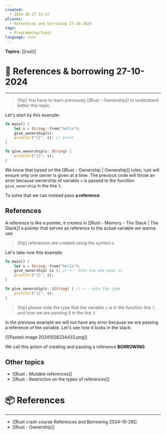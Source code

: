 ```yaml
---
created:
  - 2024-10-27 23:17
aliases:
  - References and borrowing 27-10-2024
tags:
  - Programming/topic
language: rust
---
```


**Topics:** [[rust]]

# 📃 References & borrowing 27-10-2024

---
> [!tip] You have to learn previously [[Rust - Ownership]] to understand better this topic.

Let's start by this example:
```rust
fn main() {
    let s = String::from("hello");
    give_ownership(s);
    println!("{}", s); // error
}

fn give_ownership(s: String) {
    println!("{}", s);
}

```
We know that based on the [[Rust - Ownership | Ownership]] rules; rust will ensure only one owner is given at a time. The previous code will throw an error because ownership of variable `s` is passed to the function `give_ownership` in the line `3`.

To solve that we can instead pass **a reference**.

## References
A reference is like a pointer, it creates in  [[Rust - Memory - The Stack | The Stack]] a pointer that serves as reference to the actual variable we wanna use.

>[!tip] references are created using the symbol `&`

Let's take now this example:
```rust
fn main() {
    let s = String::from("hello");
    give_ownership( &s ); // <-- note how whe pass it
    println!("{}", s); 
}

fn give_ownership(s: &String) { // <-- note the type
    println!("{}", s);
}
```

> [!tip] please note the type that the variable `s` is in the function *line `7`*, and how we are passing it in the *line `3`*

In the previous example we will not have any error because we are passing a reference of the variable.
Let's see how it looks in the stack:

![[Pasted image 20241028234433.png]]

We call this action of creating and passing a reference **BORROWING**.

## Other topics
- [[Rust - Mutable references]]
- [[Rust - Restriction on the types of references]]

# 📦 References

---

- [[Rust crash course References and Borrowing 2024-10-28]]
- [[Rust - Ownership]]